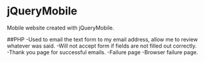 jQueryMobile
============

Mobile website created with jQueryMobile.

##PHP 
-Used to email the text form to my email address, allow me to review whatever was said.
-Will not accept form if fields are not filled out correctly.
-Thank you page for successful emails.
-Failure page
-Browser failure page.
